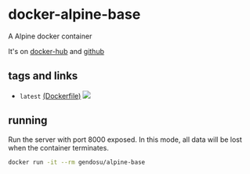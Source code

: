 # docker-alpine-base


A Alpine docker container

It's on [docker-hub](https://hub.docker.com/r/gendosu/alpine-base) and [github](https://github.com/gendosu/docker-alpine-base)

## tags and links

 * `latest` [(Dockerfile)](https://github.com/gendosu/docker-alpine-base/blob/master/Dockerfile) [![](https://imagelayers.io/badge/gendosu/alpine-base:latest.svg)](https://imagelayers.io/?images=gendosu/alpine-base:latest 'Get your own badge on imagelayers.io')

## running

Run the server with port 8000 exposed. In this mode, all data will be lost when the container terminates.
```sh
docker run -it --rm gendosu/alpine-base
```

